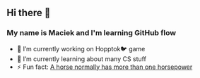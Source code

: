 ## Hi there 👋

### My name is Maciek and I'm learning GitHub flow

- 🔭 I’m currently working on Hopptok:bird: game
- 🌱 I’m currently learning about many CS stuff
- ⚡ Fun fact: [A horse normally has more than one horsepower](https://www.nature.com/articles/364195a0?utm_medium=affiliate&utm_source=commission_junction&utm_campaign=CONR_PF018_ECOM_GL_PHSS_ALWYS_DEEPLINK&utm_content=textlink&utm_term=PID100090912&CJEVENT=9528a268871411ee8030cdb50a18b8f8)
<!--
**Macszym/Macszym** is a ✨ _special_ ✨ repository because its `README.md` (this file) appears on your GitHub profile.

Here are some ideas to get you started:

- 🔭 I’m currently working on ...
- 🌱 I’m currently learning ...
- 👯 I’m looking to collaborate on ...
- 🤔 I’m looking for help with ...
- 💬 Ask me about ...
- 📫 How to reach me: ...
- 😄 Pronouns: ...
- ⚡ Fun fact: ...
-->
